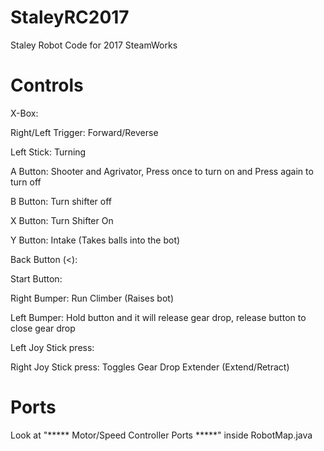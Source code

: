 # StaleyRC2017
Staley Robot Code for 2017 SteamWorks

# Controls
X-Box:

Right/Left Trigger: Forward/Reverse

Left Stick: Turning

A Button: Shooter and Agrivator, Press once to turn on and Press again to turn off

B Button: Turn shifter off

X Button: Turn Shifter On

Y Button: Intake (Takes balls into the bot)

Back Button (<): 

Start Button: 

Right Bumper: Run Climber (Raises bot)

Left Bumper: Hold button and it will release gear drop, release button to close gear drop

Left Joy Stick press: 

Right Joy Stick press: Toggles Gear Drop Extender (Extend/Retract)

# Ports
Look at "***** Motor/Speed Controller Ports *****" inside RobotMap.java
